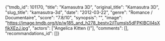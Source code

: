 {"tmdb_id": 101170, "title": "Kamasutra 3D", "original_title": "Kamasutra 3D", "slug_title": "kamasutra-3d", "date": "2012-03-22", "genre": "Romance / Documentaire", "score": "7.8/10", "synopsis": "", "image": "https://image.tmdb.org/t/p/w185_and_h278_bestv2/lTumsls5dFPKIBCII4sXfjkXEzJ.jpg", "actors": ["Angelica Kitten ()"], "comments": [], "recommandations_id": []}